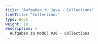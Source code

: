 ```yaml
---
title: "Aufgaben zu Java - Collections"
linkTitle: "Collections"
type: docs
weight: 10
description: >
  Aufgaben zu Modul #J6 - Collections
---
```

